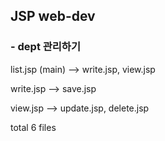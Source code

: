 <h2>JSP web-dev</h2>

### - dept 관리하기

list.jsp (main) --> write.jsp, view.jsp   

write.jsp --> save.jsp  

view.jsp --> update.jsp, delete.jsp  

total 6 files
